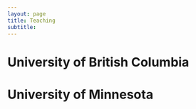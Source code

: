 ```yaml
---
layout: page
title: Teaching
subtitle: 
---
```


# University of British Columbia 

# University of Minnesota